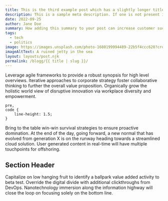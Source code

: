 ```yaml
---
title: This is the third example post which has a slightly longer title than the others
description: This is a sample meta description. If one is not present in your page/post's front matter, the default settings.description will be used instead.
date: 2022-09-25
author: Jane Doe
summary: How adding this summary to your post can increase customer success by 500%
tags:
  - tech
  - politics
image: https://images.unsplash.com/photo-1680199994489-22b5f4ccc620?crop=entropy&cs=tinysrgb&fit=max&fm=jpg&ixid=Mnw0Mjk5Mjl8MHwxfGFsbHwyM3x8fHx8fDJ8fDE2ODAyNjUxNjA&ixlib=rb-4.0.3&q=80&w=1080
imageAltText: A ruined jetty in the sea
layout: layouts/post.njk
permalink: /blogg/{{ title | slug }}/
---
```

Leverage agile frameworks to provide a robust synopsis for high level overviews. Iterative approaches to corporate strategy foster collaborative thinking to further the overall value proposition. Organically grow the holistic world view of disruptive innovation via workplace diversity and empowerment.

```
pre,
code {
	line-height: 1.5;
}
```

Bring to the table win-win survival strategies to ensure proactive domination. At the end of the day, going forward, a new normal that has evolved from generation X is on the runway heading towards a streamlined cloud solution. User generated content in real-time will have multiple touchpoints for offshoring.

## Section Header

Capitalize on low hanging fruit to identify a ballpark value added activity to beta test. Override the digital divide with additional clickthroughs from DevOps. Nanotechnology immersion along the information highway will close the loop on focusing solely on the bottom line.
